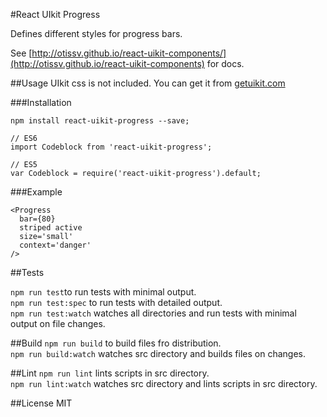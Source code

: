 #React UIkit Progress

Defines different styles for progress bars.

See [http://otissv.github.io/react-uikit-components/](http://otissv.github.io/react-uikit-components) for docs.

##Usage
UIkit css is not included. You can get it from [getuikit.com](http://getuikit.com/)


###Installation

    npm install react-uikit-progress --save;

    // ES6
    import Codeblock from 'react-uikit-progress';

    // ES5
    var Codeblock = require('react-uikit-progress').default;

###Example

```
<Progress
  bar={80}
  striped active
  size='small'
  context='danger'
/>
```


##Tests

`npm run test`to run tests with minimal output.  
`npm run test:spec` to run tests with detailed output.  
`npm run test:watch` watches all directories and run tests with minimal output on file changes.

##Build
`npm run build` to build files fro distribution.  
`npm run build:watch` watches src directory and builds files on changes.

##Lint
`npm run lint` lints scripts in src directory.  
`npm run lint:watch` watches src directory and lints scripts in src directory.

##License
MIT

